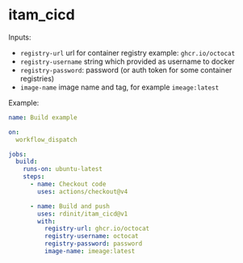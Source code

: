 # itam_cicd

Inputs:
- `registry-url` url for container registry example: `ghcr.io/octocat`
- `registry-username` string which provided as username to docker
- `registry-password`: password (or auth token for some container registries)
- `image-name` image name and tag, for example `imeage:latest`


Example:

```yml
name: Build example

on:
  workflow_dispatch

jobs:
  build:
    runs-on: ubuntu-latest
    steps:
      - name: Checkout code
        uses: actions/checkout@v4

      - name: Build and push
        uses: rdinit/itam_cicd@v1
        with:
          registry-url: ghcr.io/octocat
          registry-username: octocat
          registry-password: password 
          image-name: imeage:latest
```
